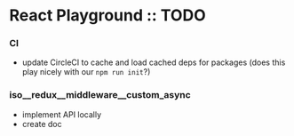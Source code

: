 React Playground :: TODO
===

### CI

 - update CircleCI to cache and load cached deps for packages (does this play nicely with our ``npm run init``?)

### iso__redux__middleware__custom_async

  - implement API locally
  - create doc
